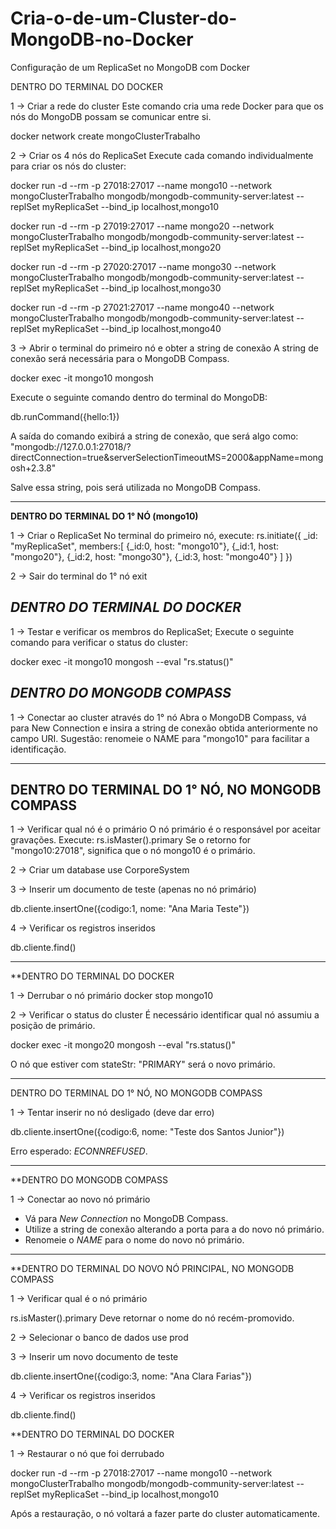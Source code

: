 # Cria-o-de-um-Cluster-do-MongoDB-no-Docker

Configuração de um ReplicaSet no MongoDB com Docker

DENTRO DO TERMINAL DO DOCKER

 1 -> Criar a rede do cluster
Este comando cria uma rede Docker para que os nós do MongoDB possam se comunicar entre si.

docker network create mongoClusterTrabalho

 2 -> Criar os 4 nós do ReplicaSet
Execute cada comando individualmente para criar os nós do cluster:

docker run -d --rm -p 27018:27017 --name mongo10 --network mongoClusterTrabalho mongodb/mongodb-community-server:latest --replSet myReplicaSet --bind_ip localhost,mongo10

docker run -d --rm -p 27019:27017 --name mongo20 --network mongoClusterTrabalho mongodb/mongodb-community-server:latest --replSet myReplicaSet --bind_ip localhost,mongo20

docker run -d --rm -p 27020:27017 --name mongo30 --network mongoClusterTrabalho mongodb/mongodb-community-server:latest --replSet myReplicaSet --bind_ip localhost,mongo30

docker run -d --rm -p 27021:27017 --name mongo40 --network mongoClusterTrabalho mongodb/mongodb-community-server:latest --replSet myReplicaSet --bind_ip localhost,mongo40


3 -> Abrir o terminal do primeiro nó e obter a string de conexão
A string de conexão será necessária para o MongoDB Compass.

docker exec -it mongo10 mongosh


Execute o seguinte comando dentro do terminal do MongoDB:

db.runCommand({hello:1})


A saída do comando exibirá a string de conexão, que será algo como:
	"mongodb://127.0.0.1:27018/?directConnection=true&serverSelectionTimeoutMS=2000&appName=mongosh+2.3.8"

Salve essa string, pois será utilizada no MongoDB Compass.

---

 **DENTRO DO TERMINAL DO 1° NÓ (mongo10)**

1 -> Criar o ReplicaSet
No terminal do primeiro nó, execute:
rs.initiate({
  _id: "myReplicaSet",
  members:[
    {_id:0, host: "mongo10"},
    {_id:1, host: "mongo20"},
    {_id:2, host: "mongo30"},
    {_id:3, host: "mongo40"}
  ]
})


2 -> Sair do terminal do 1° nó
exit

## *DENTRO DO TERMINAL DO DOCKER*

1 -> Testar e verificar os membros do ReplicaSet;
Execute o seguinte comando para verificar o status do cluster:

docker exec -it mongo10 mongosh --eval "rs.status()"

## *DENTRO DO MONGODB COMPASS*

1 -> Conectar ao cluster através do 1° nó
Abra o MongoDB Compass, vá para New Connection e insira a string de conexão obtida anteriormente no campo URI.
Sugestão: renomeie o NAME para "mongo10" para facilitar a identificação.

---

## DENTRO DO TERMINAL DO 1° NÓ, NO MONGODB COMPASS

1 -> Verificar qual nó é o primário
O nó primário é o responsável por aceitar gravações. Execute:
	rs.isMaster().primary
Se o retorno for "mongo10:27018", significa que o nó mongo10 é o primário.

2 -> Criar um database
use CorporeSystem


3 -> Inserir um documento de teste (apenas no nó primário)

db.cliente.insertOne({codigo:1, nome: "Ana Maria Teste"})

4 -> Verificar os registros inseridos

db.cliente.find()

---

**DENTRO DO TERMINAL DO DOCKER

1 -> Derrubar o nó primário
docker stop mongo10


2 -> Verificar o status do cluster
É necessário identificar qual nó assumiu a posição de primário.

docker exec -it mongo20 mongosh --eval "rs.status()"


O nó que estiver com stateStr: "PRIMARY" será o novo primário.

---

DENTRO DO TERMINAL DO 1° NÓ, NO MONGODB COMPASS

1 -> Tentar inserir no nó desligado (deve dar erro)

db.cliente.insertOne({codigo:6, nome: "Teste dos Santos Junior"})

Erro esperado: *ECONNREFUSED*.

---

**DENTRO DO MONGODB COMPASS

1 -> Conectar ao novo nó primário

- Vá para *New Connection* no MongoDB Compass.
- Utilize a string de conexão alterando a porta para a do novo nó primário.
- Renomeie o *NAME* para o nome do novo nó primário.

---

**DENTRO DO TERMINAL DO NOVO NÓ PRINCIPAL, NO MONGODB COMPASS

1 -> Verificar qual é o nó primário

rs.isMaster().primary
Deve retornar o nome do nó recém-promovido.

2 -> Selecionar o banco de dados
use prod

3 -> Inserir um novo documento de teste

db.cliente.insertOne({codigo:3, nome: "Ana Clara Farias"})


4 -> Verificar os registros inseridos

db.cliente.find()


**DENTRO DO TERMINAL DO DOCKER

1 -> Restaurar o nó que foi derrubado

docker run -d --rm -p 27018:27017 --name mongo10 --network mongoClusterTrabalho mongodb/mongodb-community-server:latest --replSet myReplicaSet --bind_ip localhost,mongo10


Após a restauração, o nó voltará a fazer parte do cluster automaticamente.
